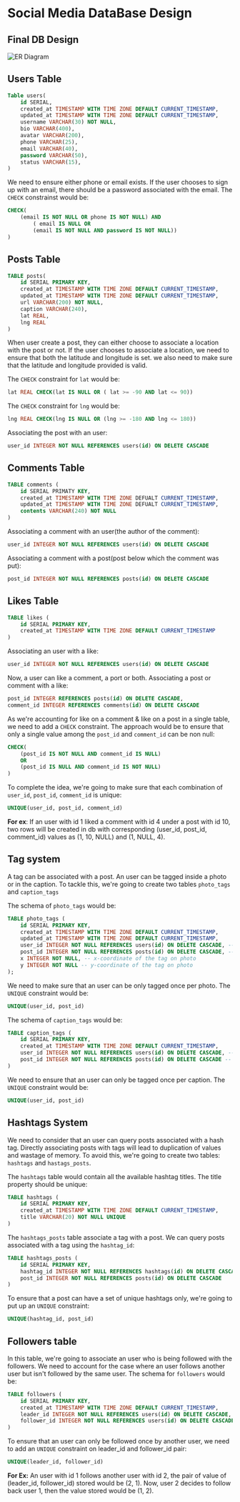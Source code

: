 # Social Media DataBase Design

## Final DB Design

![ER Diagram](er-diagram.png)

## Users Table  

```sql
Table users(
	id SERIAL,
	created_at TIMESTAMP WITH TIME ZONE DEFAULT CURRENT_TIMESTAMP,
	updated_at TIMESTAMP WITH TIME ZONE DEFAULT CURRENT_TIMESTAMP,
	username VARCHAR(30) NOT NULL,
	bio VARCHAR(400),
	avatar VARCHAR(200),
	phone VARCHAR(25),
	email VARCHAR(40),
	password VARCHAR(50),
	status VARCHAR(15),
)
```

We need to ensure either phone or email exists. If the user chooses to sign up with an email, there should be a password associated with the email.  The `CHECK` constrainst would be:

```sql
CHECK(
	(email IS NOT NULL OR phone IS NOT NULL) AND 
    	( email IS NULL OR 
    	(email IS NOT NULL AND password IS NOT NULL))
)
```

## Posts Table

```sql
TABLE posts(
	id SERIAL PRIMARY KEY,
	created_at TIMESTAMP WITH TIME ZONE DEFAULT CURRENT_TIMESTAMP,
	updated_at TIMESTAMP WITH TIME ZONE DEFAULT CURRENT_TIMESTAMP,
	url VARCHAR(200) NOT NULL,
	caption VARCHAR(240),
	lat REAL,
	lng REAL
)
```

When user create a post, they can either choose to associate a location with the post or not. If the user chooses to associate a location, we need to ensure that both the latitude and longitude is set. we also need to make sure that the latitude and longitude provided is valid.

The `CHECK` constraint for `lat` would be:

```sql
lat REAL CHECK(lat IS NULL OR ( lat >= -90 AND lat <= 90))
```

The `CHECK` constraint for `lng` would be:

```sql
lng REAL CHECK(lng IS NULL OR (lng >= -180 AND lng <= 180))
```

Associating the post with an user:

```sql
user_id INTEGER NOT NULL REFERENCES users(id) ON DELETE CASCADE
```

## Comments Table

```sql
TABLE comments (
    id SERIAL PRIMATY KEY,
    created_at TIMESTAMP WITH TIME ZONE DEFUALT CURRENT_TIMESTAMP,
    updated_at TIMESTAMP WITH TIME ZONE DEFUALT CURRENT_TIMESTAMP,
    contents VARCHAR(240) NOT NULL
)    
```

Associating a comment with an user(the author of the comment):

```sql
user_id INTEGER NOT NULL REFERENCES users(id) ON DELETE CASCADE
``` 

Associating a comment with a post(post below which the comment was put):

```sql
post_id INTEGER NOT NULL REFERENCES posts(id) ON DELETE CASCADE
``` 

## Likes Table

```sql
TABLE likes (
    id SERIAL PRIMARY KEY,
    created_at TIMESTAMP WITH TIME ZONE DEFAULT CURRENT_TIMESTAMP
)
```

Associating an user with a like:

```sql
user_id INTEGER NOT NULL REFERENCES users(id) ON DELETE CASCADE
```

Now, a user can like a comment, a port or both. Associating a post or comment with a like:

```sql
post_id INTEGER REFERENCES posts(id) ON DELETE CASCADE,
comment_id INTEGER REFERENCES comments(id) ON DELETE CASCADE
```

As we're accounting for like on a comment & like on a post in a single table, we need to add a `CHECK` constraint. The approach would be to ensure that only a single value among the `post_id` and `comment_id` can be non null:

```sql
CHECK(
    (post_id IS NOT NULL AND comment_id IS NULL)
    OR
    (post_id IS NULL AND comment_id IS NOT NULL)
)
```

To complete the idea, we're going to make sure that each combination of `user_id`, `post_id`, `comment_id` is unique:

```sql
UNIQUE(user_id, post_id, comment_id)
```

**For ex**: If an user with id 1 liked a comment with id 4 under a post with id 10,
two rows will be created in db with corresponding (user_id, post_id, comment_id) values as (1, 10, NULL) and (1, NULL, 4).

## Tag system

A tag can be associated with a post. An user can be tagged inside a photo or in the caption. To tackle this, we're going to create two tables `photo_tags` and `caption_tags`

The schema of `photo_tags` would be:

```sql
TABLE photo_tags (
	id SERIAL PRIMARY KEY,
	created_at TIMESTAMP WITH TIME ZONE DEFAULT CURRENT_TIMESTAMP,
	updated_at TIMESTAMP WITH TIME ZONE DEFAULT CURRENT_TIMESTAMP,
	user_id INTEGER NOT NULL REFERENCES users(id) ON DELETE CASCADE, -- user that was tagged
	post_id INTEGER NOT NULL REFERENCES posts(id) ON DELETE CASCADE, -- post in which the user was tagged
	x INTEGER NOT NULL, -- x-coordinate of the tag on photo
	y INTEGER NOT NULL -- y-coordinate of the tag on photo
);
```

We need to make sure that an user can be only tagged once per photo. The `UNIQUE` constraint would be:

```sql
UNIQUE(user_id, post_id)
```

The schema of `caption_tags` would be:

```sql
TABLE caption_tags (
	id SERIAL PRIMARY KEY,
	created_at TIMESTAMP WITH TIME ZONE DEFAULT CURRENT_TIMESTAMP,
	user_id INTEGER NOT NULL REFERENCES users(id) ON DELETE CASCADE, -- user that was tagged
	post_id INTEGER NOT NULL REFERENCES posts(id) ON DELETE CASCADE -- post in which the user was tagged
)
```

We need to ensure that an user can only be tagged once per caption. The `UNIQUE` constraint would be:

```sql
UNIQUE(user_id, post_id)
```

## Hashtags System

We need to consider that an user can query posts associated with a hash tag. Directly associating posts with tags will lead to duplication of values and wastage of memory. To avoid this, we're going to create two tables: `hashtags` and `hastags_posts`.

The `hashtags` table would contain all the available hashtag titles. The title property should be unique:

```sql
TABLE hashtags (
	id SERIAL PRIMARY KEY,
	created_at TIMESTAMP WITH TIME ZONE DEFAULT CURRENT_TIMESTAMP,
	title VARCHAR(20) NOT NULL UNIQUE
)
```

The `hashtags_posts` table associate a tag with a post. We can query posts associated with a tag using the `hashtag_id`:

```sql
TABLE hashtags_posts (
	id SERIAL PRIMARY KEY,
	hashtag_id INTEGER NOT NULL REFERENCES hashtags(id) ON DELETE CASCADE,
	post_id INTEGER NOT NULL REFERENCES posts(id) ON DELETE CASCADE
)
```

To ensure that a post can have a set of unique hashtags only, we're going to put up an `UNIQUE` constraint:
```sql
UNIQUE(hashtag_id, post_id)
```

## Followers table

In this table, we're going to associate an user who is being followed with the followers. We need to account for the case where an user follows another user but isn't followed by the same user. The schema for `followers` would be:

```sql
TABLE followers (
	id SERIAL PRIMARY KEY,
	created_at TIMESTAMP WITH TIME ZONE DEFAULT CURRENT_TIMESTAMP,
	leader_id INTEGER NOT NULL REFERENCES users(id) ON DELETE CASCADE, -- user that is being followed
	follower_id INTEGER NOT NULL REFERENCES users(id) ON DELETE CASCADE 
)
```

To ensure that an user can only be followed once by another user, we need to add an `UNIQUE` constraint on leader_id and follower_id pair:

```sql
UNIQUE(leader_id, follower_id)
```

**For Ex:** An user with id 1 follows another user with id 2, the pair of value of (leader_id, follower_id) stored would be (2, 1). Now, user 2 decides to follow back user 1, then the value stored would be (1, 2).